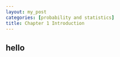 ```yaml
---
layout: my_post
categories: [probability and statistics]
title: Chapter 1 Introduction
---
```


## hello
